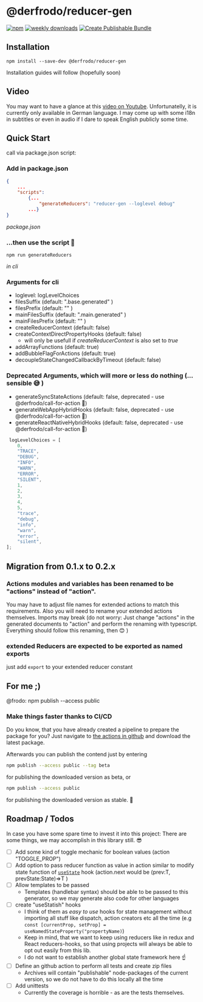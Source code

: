 # @derfrodo/reducer-gen

[![npm](https://img.shields.io/npm/v/@derfrodo/reducer-gen)](https://www.npmjs.com/package/@derfrodo/reducer-gen)
[![weekly downloads](https://img.shields.io/npm/dw/@derfrodo/reducer-gen)](https://www.npmjs.com/package/@derfrodo/reducer-gen)
[![Create Publishable Bundle](https://github.com/derfrodo/reducer-gen/actions/workflows/createPublishableBundle.yml/badge.svg)](https://github.com/derfrodo/reducer-gen/actions/workflows/createPublishableBundle.yml)

## Installation

```
npm install --save-dev @derfrodo/reducer-gen
```

Installation guides will follow (hopefully soon)


## Video

You may want to have a glance at this [video on Youtube](https://youtu.be/OyKXr7mQXZg). Unfortunatelly, it is currently only available in German language. I may come up with some i18n in subtitles or even in audio if I dare to speak English publicly some time.

## Quick Start

call via package.json script:

### Add in package.json

```json
{
    ...
    "scripts":
        {...
            "generateReducers": "reducer-gen --loglevel debug"
        ...}
}
```

_package.json_

### ...then use the script 🎉

```cli
npm run generateReducers
```

_in cli_

### Arguments for cli

- loglevel: logLevelChoices
- filesSuffix (default: ".base.generated" )
- filesPrefix (default: "" )
- mainFilesSuffix (default: ".main.generated" )
- mainFilesPrefix (default: "" )
- createReducerContext (default: false)
- createContextDirectPropertyHooks (default: false)
  - will only be usefull if *createReducerContext* is also set to *true*
- addArrayFunctions (default: true)
- addBubbleFlagForActions (default: true)
- decoupleStateChangedCallbackByTimeout (default: false)

### Deprecated Arguments, which will more or less do nothing (... sensible 😅 )

- generateSyncStateActions (default: false, deprecated - use @derfrodo/call-for-action 🤗)
- generateWebAppHybridHooks (default: false, deprecated - use @derfrodo/call-for-action 🤗)
- generateReactNativeHybridHooks (default: false, deprecated - use @derfrodo/call-for-action 🤗)

``` javascript
 logLevelChoices = [
    0,
    "TRACE",
    "DEBUG",
    "INFO",
    "WARN",
    "ERROR",
    "SILENT",
    1,
    2,
    3,
    4,
    5,
    "trace",
    "debug",
    "info",
    "warn",
    "error",
    "silent",
];
```

## Migration from 0.1.x to 0.2.x

### Actions modules and variables has been renamed to be "actions" instead of "action".

You may have to adjust file names for extended actions to match this requirements. Also you will need to rename your extended actions themselves.
Imports may break (do not worry: Just change "actions" in the generated documents to "action" and perform the renaming with typescript. Everything should follow this renaming, then 😊 )

### extended Reducers are expected to be exported as named exports

just add `export` to your extended reducer constant

## For me ;)

@frodo: npm publish --access public

### Make things faster thanks to CI/CD
Do you know, that you have already created a pipeline to prepare the package for you?
Just navigate to [the actions in github](https://github.com/derfrodo/reducer-gen/actions/workflows/createPublishableBundle.yml) and download the latest package.

Afterwards you can publish the contend just by entering 

``` bash
npm publish --access public --tag beta
```

for publishing the downloaded version as beta, or 

``` bash
npm publish --access public
```

for publishing the downloaded version as stable. 🎉

## Roadmap / Todos

In case you have some spare time to invest it into this project: There are some things, we may accomplish in this library still. 😎

- [ ] Add some kind of toggle mechanic for boolean values (action "TOGGLE_PROP")
- [ ] Add option to pass reducer function as value in action similar to modify state function of [```useState```](https://reactjs.org/docs/hooks-state.html) hook (action.next would be (prev:T, prevState:State)=>T )
- [ ] Allow templates to be passed
  - Templates (handlebar syntax) should be able to be passed to this generator, so we may generate also code for other languages
- [ ] create "useStatish" hooks
  - I think of them as _easy to use_ hooks for state management without importing all stuff like dispatch, action creators etc all the time (e.g ```const [currentProp, setProp] = useNamedStateProperty("propertyName)```)
  - Keep in mind, that we want to keep using reducers like in redux and React reducers-hooks, so that using projects will always be able to opt out easily from this lib.
  - I do not want to establish another global state framework here ☝
- [ ] Define an github action to perform all tests and create zip files
  - Archives will contain "publishable" node-packages of the current version, so we do not have to do this locally all the time
- [ ] Add unittests
  - Currently the coverage is horrible - as are the tests themselves.
